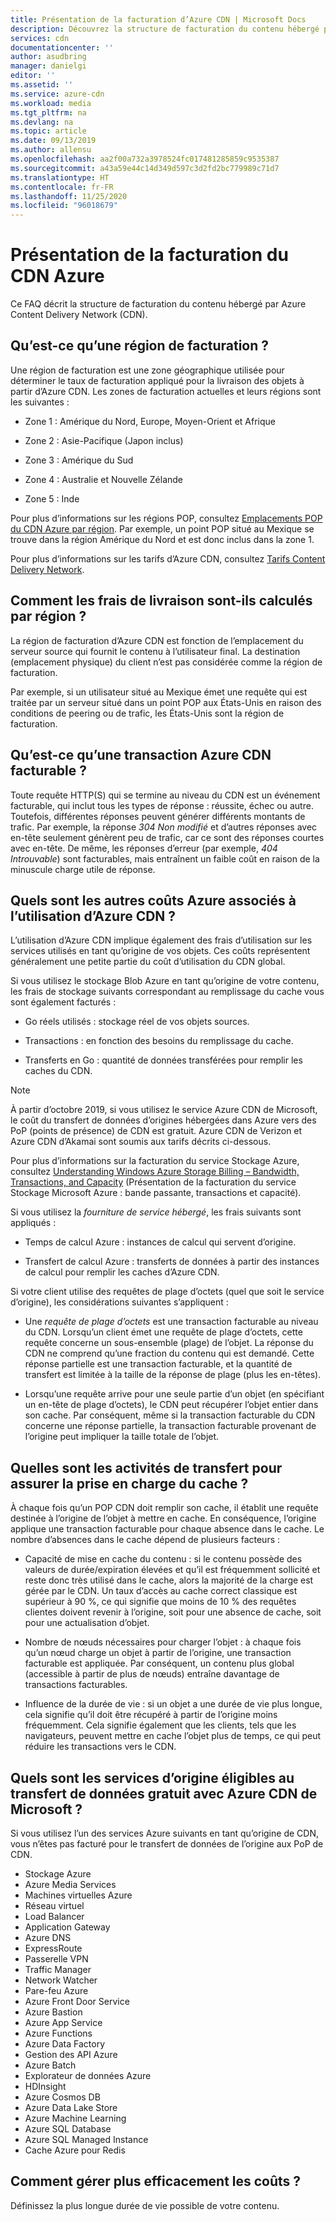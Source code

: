 ```yaml
---
title: Présentation de la facturation d’Azure CDN | Microsoft Docs
description: Découvrez la structure de facturation du contenu hébergé par Azure Content Delivery Network, y compris les régions de facturation, les frais de livraison et la gestion des coûts.
services: cdn
documentationcenter: ''
author: asudbring
manager: danielgi
editor: ''
ms.assetid: ''
ms.service: azure-cdn
ms.workload: media
ms.tgt_pltfrm: na
ms.devlang: na
ms.topic: article
ms.date: 09/13/2019
ms.author: allensu
ms.openlocfilehash: aa2f00a732a3978524fc017481285859c9535387
ms.sourcegitcommit: a43a59e44c14d349d597c3d2fd2bc779989c71d7
ms.translationtype: HT
ms.contentlocale: fr-FR
ms.lasthandoff: 11/25/2020
ms.locfileid: "96018679"
---
```

# <a name="understanding-azure-cdn-billing"></a>Présentation de la facturation du CDN Azure

Ce FAQ décrit la structure de facturation du contenu hébergé par Azure Content Delivery Network (CDN).

## <a name="what-is-a-billing-region"></a>Qu’est-ce qu’une région de facturation ?
Une région de facturation est une zone géographique utilisée pour déterminer le taux de facturation appliqué pour la livraison des objets à partir d’Azure CDN. Les zones de facturation actuelles et leurs régions sont les suivantes :

- Zone 1 : Amérique du Nord, Europe, Moyen-Orient et Afrique

- Zone 2 : Asie-Pacifique (Japon inclus)

- Zone 3 : Amérique du Sud

- Zone 4 : Australie et Nouvelle Zélande

- Zone 5 : Inde

Pour plus d’informations sur les régions POP, consultez [Emplacements POP du CDN Azure par région](./cdn-pop-locations.md). Par exemple, un point POP situé au Mexique se trouve dans la région Amérique du Nord et est donc inclus dans la zone 1. 

Pour plus d’informations sur les tarifs d’Azure CDN, consultez [Tarifs Content Delivery Network](https://azure.microsoft.com/pricing/details/cdn/).

## <a name="how-are-delivery-charges-calculated-by-region"></a>Comment les frais de livraison sont-ils calculés par région ?
La région de facturation d’Azure CDN est fonction de l’emplacement du serveur source qui fournit le contenu à l’utilisateur final. La destination (emplacement physique) du client n’est pas considérée comme la région de facturation.

Par exemple, si un utilisateur situé au Mexique émet une requête qui est traitée par un serveur situé dans un point POP aux États-Unis en raison des conditions de peering ou de trafic, les États-Unis sont la région de facturation.

## <a name="what-is-a-billable-azure-cdn-transaction"></a>Qu’est-ce qu’une transaction Azure CDN facturable ?
Toute requête HTTP(S) qui se termine au niveau du CDN est un événement facturable, qui inclut tous les types de réponse : réussite, échec ou autre. Toutefois, différentes réponses peuvent générer différents montants de trafic. Par exemple, la réponse *304 Non modifié* et d’autres réponses avec en-tête seulement génèrent peu de trafic, car ce sont des réponses courtes avec en-tête. De même, les réponses d’erreur (par exemple, *404 Introuvable*) sont facturables, mais entraînent un faible coût en raison de la minuscule charge utile de réponse.

## <a name="what-other-azure-costs-are-associated-with-azure-cdn-use"></a>Quels sont les autres coûts Azure associés à l’utilisation d’Azure CDN ?
L’utilisation d’Azure CDN implique également des frais d’utilisation sur les services utilisés en tant qu’origine de vos objets. Ces coûts représentent généralement une petite partie du coût d’utilisation du CDN global.

Si vous utilisez le stockage Blob Azure en tant qu’origine de votre contenu, les frais de stockage suivants correspondant au remplissage du cache vous sont également facturés :

- Go réels utilisés : stockage réel de vos objets sources.

- Transactions : en fonction des besoins du remplissage du cache.

- Transferts en Go : quantité de données transférées pour remplir les caches du CDN.

> [!NOTE]
> À partir d’octobre 2019, si vous utilisez le service Azure CDN de Microsoft, le coût du transfert de données d’origines hébergées dans Azure vers des PoP (points de présence) de CDN est gratuit. Azure CDN de Verizon et Azure CDN d’Akamai sont soumis aux tarifs décrits ci-dessous.

Pour plus d’informations sur la facturation du service Stockage Azure, consultez [Understanding Windows Azure Storage Billing – Bandwidth, Transactions, and Capacity](https://blogs.msdn.microsoft.com/windowsazurestorage/2010/07/08/understanding-windows-azure-storage-billing-bandwidth-transactions-and-capacity/) (Présentation de la facturation du service Stockage Microsoft Azure : bande passante, transactions et capacité).

Si vous utilisez la *fourniture de service hébergé*, les frais suivants sont appliqués :

- Temps de calcul Azure : instances de calcul qui servent d’origine.

- Transfert de calcul Azure : transferts de données à partir des instances de calcul pour remplir les caches d’Azure CDN.

Si votre client utilise des requêtes de plage d’octets (quel que soit le service d’origine), les considérations suivantes s’appliquent :

- Une *requête de plage d’octets* est une transaction facturable au niveau du CDN. Lorsqu’un client émet une requête de plage d’octets, cette requête concerne un sous-ensemble (plage) de l’objet. La réponse du CDN ne comprend qu’une fraction du contenu qui est demandé. Cette réponse partielle est une transaction facturable, et la quantité de transfert est limitée à la taille de la réponse de plage (plus les en-têtes).

- Lorsqu’une requête arrive pour une seule partie d’un objet (en spécifiant un en-tête de plage d’octets), le CDN peut récupérer l’objet entier dans son cache. Par conséquent, même si la transaction facturable du CDN concerne une réponse partielle, la transaction facturable provenant de l’origine peut impliquer la taille totale de l’objet.

## <a name="how-much-transfer-activity-occurs-to-support-the-cache"></a>Quelles sont les activités de transfert pour assurer la prise en charge du cache ?
À chaque fois qu’un POP CDN doit remplir son cache, il établit une requête destinée à l’origine de l’objet à mettre en cache. En conséquence, l’origine applique une transaction facturable pour chaque absence dans le cache. Le nombre d’absences dans le cache dépend de plusieurs facteurs :

- Capacité de mise en cache du contenu : si le contenu possède des valeurs de durée/expiration élevées et qu’il est fréquemment sollicité et reste donc très utilisé dans le cache, alors la majorité de la charge est gérée par le CDN. Un taux d’accès au cache correct classique est supérieur à 90 %, ce qui signifie que moins de 10 % des requêtes clientes doivent revenir à l’origine, soit pour une absence de cache, soit pour une actualisation d’objet.

- Nombre de nœuds nécessaires pour charger l’objet : à chaque fois qu’un nœud charge un objet à partir de l’origine, une transaction facturable est appliquée. Par conséquent, un contenu plus global (accessible à partir de plus de nœuds) entraîne davantage de transactions facturables.

- Influence de la durée de vie : si un objet a une durée de vie plus longue, cela signifie qu’il doit être récupéré à partir de l’origine moins fréquemment. Cela signifie également que les clients, tels que les navigateurs, peuvent mettre en cache l’objet plus de temps, ce qui peut réduire les transactions vers le CDN.

## <a name="which-origin-services-are-eligible-for-free-data-transfer-with-azure-cdn-from-microsoft"></a>Quels sont les services d’origine éligibles au transfert de données gratuit avec Azure CDN de Microsoft ? 
Si vous utilisez l’un des services Azure suivants en tant qu’origine de CDN, vous n’êtes pas facturé pour le transfert de données de l’origine aux PoP de CDN. 

- Stockage Azure
- Azure Media Services
- Machines virtuelles Azure
- Réseau virtuel
- Load Balancer
- Application Gateway
- Azure DNS
- ExpressRoute
- Passerelle VPN
- Traffic Manager
- Network Watcher
- Pare-feu Azure
- Azure Front Door Service
- Azure Bastion
- Azure App Service
- Azure Functions
- Azure Data Factory
- Gestion des API Azure
- Azure Batch 
- Explorateur de données Azure
- HDInsight
- Azure Cosmos DB
- Azure Data Lake Store
- Azure Machine Learning 
- Azure SQL Database
- Azure SQL Managed Instance
- Cache Azure pour Redis

## <a name="how-do-i-manage-my-costs-most-effectively"></a>Comment gérer plus efficacement les coûts ?
Définissez la plus longue durée de vie possible de votre contenu.